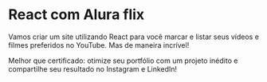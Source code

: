 # React com Alura flix
Vamos criar um site utilizando React para você marcar e listar seus vídeos e filmes preferidos no YouTube. Mas de maneira incrível!

Melhor que certificado: otimize seu portfólio com um projeto inédito e compartilhe seu resultado no Instagram e LinkedIn!
